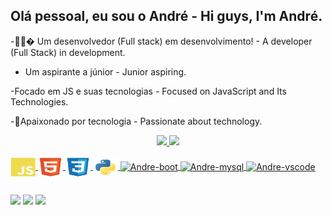 ## Olá pessoal, eu sou o André - Hi guys, I'm André.

-👨‍💻� Um desenvolvedor (Full stack) em desenvolvimento! - A developer (Full Stack) in development.

- Um aspirante a júnior - Junior aspiring.

-Focado em JS e suas tecnologias - Focused on JavaScript and Its Technologies.

-📲Apaixonado por tecnologia - Passionate about technology.

<div align="center">
  <a href="https://github.com/Andre-WesDev">
  <img height="180em" src="https://github-readme-stats.vercel.app/api?username=Andre-WesDev&show_icons=true&theme=dark&include_all_commits=true&count_private=true"/>
  <img height="180em" src="https://github-readme-stats.vercel.app/api/top-langs/?username=Andre-WesDev&layout=compact&langs_count=7&theme=dark"/>
</div>
<div style="display: inline_block"><br>
  <img align="center" alt="Andre-Js" height="30" width="40" src="https://raw.githubusercontent.com/devicons/devicon/master/icons/javascript/javascript-plain.svg">
<!--  <img align="center" alt="Andre-Ts" height="30" width="40" src="https://raw.githubusercontent.com/devicons/devicon/master/icons/typescript/typescript-plain.svg">-->
 <!-- <img align="center" alt="Andre-React" height="30" width="40" src="https://raw.githubusercontent.com/devicons/devicon/master/icons/react/react-original.svg">-->
  <img align="center" alt="Andre-HTML" height="30" width="40" src="https://raw.githubusercontent.com/devicons/devicon/master/icons/html5/html5-original.svg">
  <img align="center" alt="Andre-CSS" height="30" width="40" src="https://raw.githubusercontent.com/devicons/devicon/master/icons/css3/css3-original.svg">
  <img align="center" alt="Andre-Python" height="30" width="40" src="https://raw.githubusercontent.com/devicons/devicon/master/icons/python/python-original.svg">
<!--  <img align="center" alt="Andre-electron" height="30" width="40" src="https://cdn.jsdelivr.net/gh/devicons/devicon/icons/electron/electron-original.svg">-->
 <!-- <img align="center" alt="Andre-post" height="30" width="40" src="https://cdn.jsdelivr.net/gh/devicons/devicon/icons/postgresql/postgresql-original.svg">-->
 <!-- <img align="center" alt="Andre-bulma" height="30" width="40" src="https://cdn.jsdelivr.net/gh/devicons/devicon/icons/bulma/bulma-plain.svg">-->
  <img align="center" alt="Andre-boot" height="30" width="40" src="https://cdn.jsdelivr.net/gh/devicons/devicon/icons/bootstrap/bootstrap-original.svg">
 <!-- <img align="center" alt="Andre-mongo" height="30" width="40" src="https://cdn.jsdelivr.net/gh/devicons/devicon/icons/mongodb/mongodb-original.svg">-->
  <img align="center" alt="Andre-mysql" height="30" width="40" src="https://cdn.jsdelivr.net/gh/devicons/devicon/icons/mysql/mysql-original.svg">
  <img align="center" alt="Andre-vscode" height="30" width="40" src="https://cdn.jsdelivr.net/gh/devicons/devicon/icons/vscode/vscode-original.svg">
</div>

  ##
  
 <div>
  <a href="https://instagram.com/andre_wesley9" target="_blank"><img src="https://img.shields.io/badge/-Instagram-%23E4405F?style=for-the-badge&logo=instagram&logoColor=white" target="_blank"></a>
  <a href = "mailto:wesleyandreoliveira135@gmail.com"><img src="https://img.shields.io/badge/Gmail-D14836?style=for-the-badge&logo=gmail&logoColor=white"></a>
  <a href="https://www.linkedin.com/in/andrewes9" target="_blank"><img src="https://img.shields.io/badge/-LinkedIn-%230077B5?style=for-the-badge&logo=linkedin&logoColor=white" target="_blank"></a> 
 </div>
